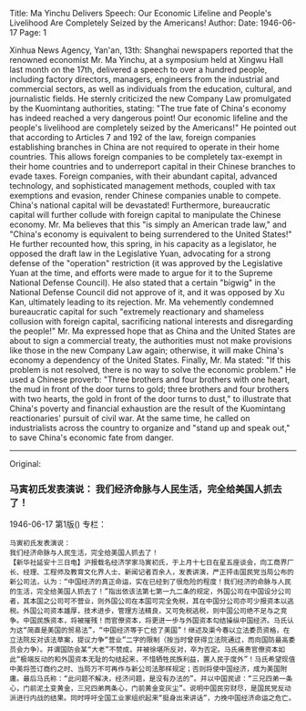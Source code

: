 Title: Ma Yinchu Delivers Speech: Our Economic Lifeline and People's Livelihood Are Completely Seized by the Americans!
Author:
Date: 1946-06-17
Page: 1

Xinhua News Agency, Yan'an, 13th: Shanghai newspapers reported that the renowned economist Mr. Ma Yinchu, at a symposium held at Xingwu Hall last month on the 17th, delivered a speech to over a hundred people, including factory directors, managers, engineers from the industrial and commercial sectors, as well as individuals from the education, cultural, and journalistic fields. He sternly criticized the new Company Law promulgated by the Kuomintang authorities, stating: "The true fate of China's economy has indeed reached a very dangerous point! Our economic lifeline and the people's livelihood are completely seized by the Americans!" He pointed out that according to Articles 7 and 192 of the law, foreign companies establishing branches in China are not required to operate in their home countries. This allows foreign companies to be completely tax-exempt in their home countries and to underreport capital in their Chinese branches to evade taxes. Foreign companies, with their abundant capital, advanced technology, and sophisticated management methods, coupled with tax exemptions and evasion, render Chinese companies unable to compete. China's national capital will be devastated! Furthermore, bureaucratic capital will further collude with foreign capital to manipulate the Chinese economy. Mr. Ma believes that this "is simply an American trade law," and "China's economy is equivalent to being surrendered to the United States!" He further recounted how, this spring, in his capacity as a legislator, he opposed the draft law in the Legislative Yuan, advocating for a strong defense of the "operation" restriction (it was approved by the Legislative Yuan at the time, and efforts were made to argue for it to the Supreme National Defense Council). He also stated that a certain "bigwig" in the National Defense Council did not approve of it, and it was opposed by Xu Kan, ultimately leading to its rejection. Mr. Ma vehemently condemned bureaucratic capital for such "extremely reactionary and shameless collusion with foreign capital, sacrificing national interests and disregarding the people!" Mr. Ma expressed hope that as China and the United States are about to sign a commercial treaty, the authorities must not make provisions like those in the new Company Law again; otherwise, it will make China's economy a dependency of the United States. Finally, Mr. Ma stated: "If this problem is not resolved, there is no way to solve the economic problem." He used a Chinese proverb: "Three brothers and four brothers with one heart, the mud in front of the door turns to gold; three brothers and four brothers with two hearts, the gold in front of the door turns to dust," to illustrate that China's poverty and financial exhaustion are the result of the Kuomintang reactionaries' pursuit of civil war. At the same time, he called on industrialists across the country to organize and "stand up and speak out," to save China's economic fate from danger.



<hr /> 

Original: 


### 马寅初氏发表演说：  我们经济命脉与人民生活，完全给美国人抓去了！

1946-06-17
第1版()
专栏：

    马寅初氏发表演说：
    我们经济命脉与人民生活，完全给美国人抓去了！
    【新华社延安十三日电】沪报载名经济学家马寅初氏，于上月十七日在星五座谈会，向工商界厂长、经理、工程师及教育文化界人士、新闻记者百余人，发表讲演，严正抨击国民党当局公布的新公司法，认为：“中国经济的真正命运，实在已经到了很危险的程度！我们经济的命脉与人民的生活，完全给美国人抓去了！”指出依该法第七第一九二条的规定，外国公司在中国设分公司者，其本国之公司可不营业，则外国公司在本国可完全免税，其在中国分公司亦可少报资本以逃税。外国公司资本雄厚，技术进步，管理方法精良，又可免税逃税，则中国公司绝不足与之竞争。中国民族资本，将被摧残！而官僚资本，将更进一步与外国资本勾结操纵中国经济。马氏认为这“简直是美国的贸易法”，“中国经济等于亡给了美国”！继述及渠今春以立法委员资格，在立法院反对该法草案，提议力争“营业”二字的限制（按当时曾获得立法院通过，而向国防最高委员会力争）。并谓国防会某“大老”不赞成，并被徐堪所反对，卒为否定。马氏痛责官僚资本如此“极端反动的和外国资本无耻的勾结起来，不惜牺牲民族利益，置人民于度外”！马氏希望现值中美将签订商约之时、当局万不可再作与新公司法那样规定；否则将使中国经济，成为美国附庸。最后马氏称：“此问题不解决，经济问题，是没有办法的”。并以中国民谚：“三兄四弟一条心，门前泥土变黄金，三兄四弟两条心，门前黄金变灰尘”。说明中国民穷财尽，是国民党反动派进行内战的结果。同时呼吁全国工业家组织起来“挺身出来讲话”，力挽中国经济命运之危亡。
